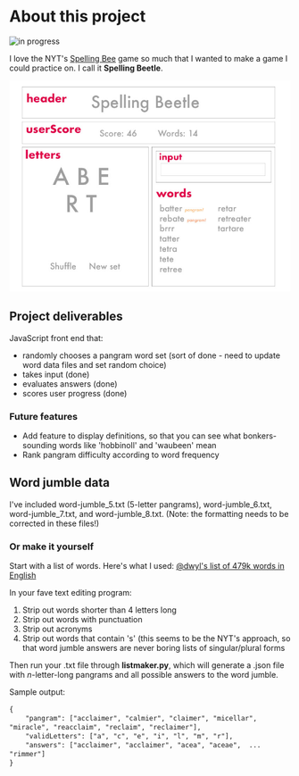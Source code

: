 # About this project 

![in progress](https://img.shields.io/badge/Status-In%20progress-yellowgreen.svg)

I love the NYT's [Spelling Bee](https://www.nytimes.com/puzzles/spelling-bee) game so much that I wanted to make a game I could practice on. I call it **Spelling Beetle**. 

![Wireframe](wireframe.jpg)


## Project deliverables
JavaScript front end that:
- randomly chooses a pangram word set (sort of done - need to update word data files and set random choice)
- takes input (done)
- evaluates answers (done)
- scores user progress (done)
	
### Future features
- Add feature to display definitions, so that you can see what bonkers-sounding words like 'hobbinoll' and 'waubeen' mean
- Rank pangram difficulty according to word frequency

## Word jumble data

I've included word-jumble\_5.txt (5-letter pangrams), word-jumble\_6.txt, word-jumble\_7.txt, and word-jumble\_8.txt. (Note: the formatting needs to be corrected in these files!)

### Or make it yourself
Start with a list of words. Here's what I used: [@dwyl's list of 479k words in English](https://github.com/dwyl/english-words)

In your fave text editing program: 
1. Strip out words shorter than 4 letters long
1. Strip out words with punctuation 
1. Strip out acronyms 
1. Strip out words that contain 's' (this seems to be the NYT's approach, so that word jumble answers are never boring lists of singular/plural forms

Then run your .txt file through **listmaker.py**, which will generate a .json file with *n*-letter-long pangrams and all possible answers to the word jumble. 

Sample output: 
```
{
	"pangram": ["acclaimer", "calmier", "claimer", "micellar", "miracle", "reacclaim", "reclaim", "reclaimer"],
	"validLetters": ["a", "c", "e", "i", "l", "m", "r"],
	"answers": ["acclaimer", "acclaimer", "acea", "aceae",  ... "rimmer"]
}
```